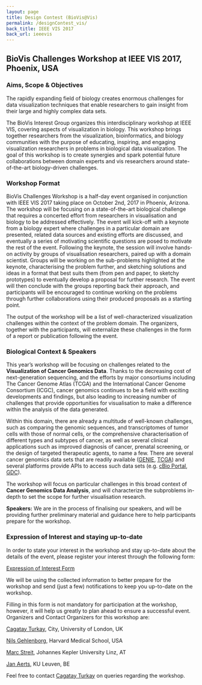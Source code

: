 ```yaml
---
layout: page
title: Design Contest (BioVis@Vis)
permalink: /designContest_vis/
back_title: IEEE VIS 2017
back_url: ieeevis
---
```

## BioVis Challenges Workshop at IEEE VIS 2017, Phoenix, USA

### Aims, Scope & Objectives

The rapidly expanding field of biology creates enormous challenges for data visualization techniques that enable researchers to gain insight from their large and highly complex data sets.

The BioVis Interest Group organizes this interdisciplinary workshop at IEEE VIS, covering aspects of visualization in biology. This workshop brings together researchers from the visualization, bioinformatics, and biology communities with the purpose of educating, inspiring, and engaging visualization researchers in problems in biological data visualization. The goal of this workshop is to create synergies and spark potential future collaborations between domain experts and vis researchers around state-of-the-art biology-driven challenges.


### Workshop Format

BioVis Challenges Workshop is a half-day event organised in conjunction with IEEE VIS 2017 taking place on October 2nd, 2017 in Phoenix, Arizona. The workshop will be focusing on a state-of-the-art biological challenge that requires a concerted effort from researchers in visualisation and biology to be addressed effectively. The event will kick-off with a keynote from a biology expert where challenges in a particular domain are presented, related data sources and existing efforts are discussed, and eventually a series of motivating scientific questions are posed to motivate the rest of the event. Following the keynote, the session will involve hands-on activity by groups of visualisation researchers, paired up with a domain scientist. Groups will be working on the sub-problems highlighted at the keynote, characterising the problem further, and sketching solutions and ideas in a format that best suits them (from pen and paper, to sketchy prototypes) to eventually develop a proposal for further research. The event will then conclude with the groups reporting back their approach, and participants will be encouraged to continue working on the problems through further collaborations using their produced proposals as a starting point.

The output of the workshop will be a list of well-characterized visualization challenges within the context of the problem domain. The organizers, together with the participants, will externalize these challenges in the form of a report or publication following the event.

### Biological Context & Speakers

This year’s workshop will be focusing on challenges related to the **Visualization of Cancer Genomics Data**. Thanks to the decreasing cost of next-generation sequencing, and the efforts by major consortiums including The Cancer Genome Atlas (TCGA) and the International Cancer Genome Consortium (ICGC), cancer genomics continues to be a field with exciting developments and findings, but also leading to increasing number of challenges that provide opportunities for visualisation to make a difference within the analysis of the data generated.

Within this domain, there are already a multitude of well-known challenges, such as comparing the genomic sequences, and transcriptomes of tumor cells with those of normal cells, or the comprehensive characterisation of different types and subtypes of cancer, as well as several clinical applications such as improved diagnosis of cancer, prenatal screening, or the design of targeted  therapeutic agents, to name a few. There are several cancer genomics data sets that are readily available ([GENIE](http://www.aacr.org/Research/Research/Pages/aacr-project-genie.aspx), [TCGA](https://cancergenome.nih.gov/)) and several platforms provide APIs to access such data sets (e.g. [cBio Portal](http://www.cbioportal.org/), [GDC](https://portal.gdc.cancer.gov/)).  

The workshop will focus on particular challenges in this broad context of **Cancer Genomics Data Analysis**, and will characterize the subproblems in-depth to set the scope for further visualisation research.

**Speakers:** We are in the process of finalising our speakers, and will be providing further preliminary material and guidance here to help participants prepare for the workshop.

### Expression of Interest and staying up-to-date
In order to state your interest in the workshop and stay up-to-date about the details of the event, please register your interest through the following form:

[Expression of Interest Form](https://docs.google.com/forms/d/e/1FAIpQLSe9RiRgI4IUZrfSUgWNnuQSPDijIWv8jdtCoPtoebN2Ws3ATg/viewform?c=0&w=1)

We will be using the collected information to better prepare for the workshop and send (just a few) notifications to keep you up-to-date on the workshop.

Filling in this form is not mandatory for participation at the workshop, however, it will help us greatly to plan ahead to ensure a successful event.
Organizers and Contact
Organizers for this workshop are:

[Cagatay Turkay](Cagatay.Turkay.1@city.ac.uk), City, University of London, UK

[Nils Gehlenborg](nils@hms.harvard.edu), Harvard Medical School, USA

[Marc Streit](marc.streit@jku.at), Johannes Kepler University Linz, AT

[Jan Aerts](jan.aerts@esat.kuleuven.be), KU Leuven, BE

Feel free to contact [Cagatay Turkay](Cagatay.Turkay.1@city.ac.uk) on queries regarding the workshop.
